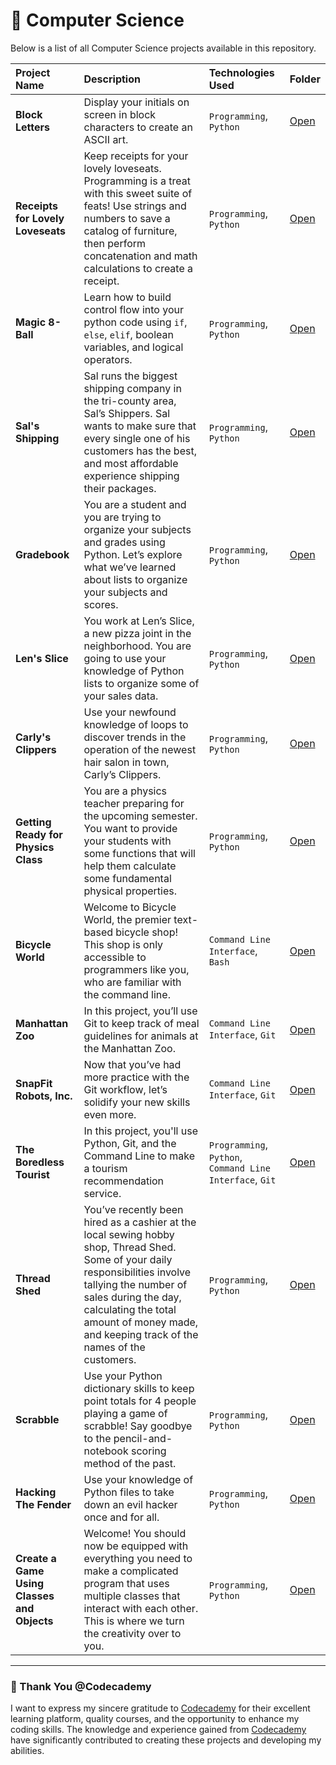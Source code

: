 
# 📂 Computer Science

Below is a list of all Computer Science projects available in this repository.

 Project Name | Description| Technologies Used | Folder |
| :------------------------- | :------------------------------------ | :---------------------------------- | :---------------------- |
| **Block Letters** | Display your initials on screen in block characters to create an ASCII art. | `Programming`, `Python` | [Open](./01-block-letters/) |
| **Receipts for Lovely Loveseats** | Keep receipts for your lovely loveseats. Programming is a treat with this sweet suite of feats! Use strings and numbers to save a catalog of furniture, then perform concatenation and math calculations to create a receipt. | `Programming`, `Python` | [Open](./02-receipts-for-lovely-loveseats/) |
| **Magic 8-Ball** | Learn how to build control flow into your python code using `if`, `else`, `elif`, boolean variables, and logical operators. | `Programming`, `Python` | [Open](./03-magic-8-ball/) |   
| **Sal's Shipping** | Sal runs the biggest shipping company in the tri-county area, Sal’s Shippers. Sal wants to make sure that every single one of his customers has the best, and most affordable experience shipping their packages. | `Programming`, `Python` | [Open](./04-sal's-shipping/) |
| **Gradebook** | You are a student and you are trying to organize your subjects and grades using Python. Let’s explore what we’ve learned about lists to organize your subjects and scores. | `Programming`, `Python` | [Open](./05-gradebook/) |
| **Len's Slice** | You work at Len’s Slice, a new pizza joint in the neighborhood. You are going to use your knowledge of Python lists to organize some of your sales data. | `Programming`, `Python` | [Open](./06-len's-slice/) |
| **Carly's Clippers** | Use your newfound knowledge of loops to discover trends in the operation of the newest hair salon in town, Carly’s Clippers. | `Programming`, `Python` | [Open](./07-carly's-clippers/) |
| **Getting Ready for Physics Class** | You are a physics teacher preparing for the upcoming semester. You want to provide your students with some functions that will help them calculate some fundamental physical properties. | `Programming`, `Python` | [Open](./08-getting-ready-for-physics-class/) |
| **Bicycle World** | Welcome to Bicycle World, the premier text-based bicycle shop! This shop is only accessible to programmers like you, who are familiar with the command line. | `Command Line Interface`, `Bash`  | [Open](./09-bicycle-world/) |
| **Manhattan Zoo** | In this project, you’ll use Git to keep track of meal guidelines for animals at the Manhattan Zoo. | `Command Line Interface`, `Git` | [Open](./10-manhattan-zoo/) |
| **SnapFit Robots, Inc.** | Now that you’ve had more practice with the Git workflow, let’s solidify your new skills even more. | `Command Line Interface`, `Git` | [Open](./11-snapfit-robots-inc/) |
| **The Boredless Tourist** | In this project, you'll use Python, Git, and the Command Line to make a tourism recommendation service. | `Programming`, `Python`, `Command Line Interface`, `Git` | [Open](./12-the-boredless-tourist/) |
| **Thread Shed** | You’ve recently been hired as a cashier at the local sewing hobby shop, Thread Shed. Some of your daily responsibilities involve tallying the number of sales during the day, calculating the total amount of money made, and keeping track of the names of the customers. | `Programming`, `Python` | [Open](./13-thread-shed/) |
| **Scrabble** | Use your Python dictionary skills to keep point totals for 4 people playing a game of scrabble! Say goodbye to the pencil-and-notebook scoring method of the past. | `Programming`, `Python` | [Open](./14-scrabble/) |
| **Hacking The Fender** | Use your knowledge of Python files to take down an evil hacker once and for all. | `Programming`, `Python` | [Open](./15-hacking-the-fender/) |
| **Create a Game Using Classes and Objects** | Welcome! You should now be equipped with everything you need to make a complicated program that uses multiple classes that interact with each other. This is where we turn the creativity over to you. | `Programming`, `Python` | [Open](./16-create-a-game-using-classes-and-objects/) |

--- 

### 🙏 Thank You @Codecademy

I want to express my sincere gratitude to [Codecademy](http://www.codecademy.com/) for their excellent learning platform, quality courses, and the opportunity to enhance my coding skills. The knowledge and experience gained from [Codecademy](http://www.codecademy.com/) have significantly contributed to creating these projects and developing my abilities.